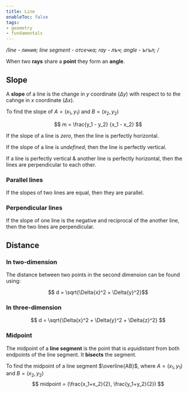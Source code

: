 ```yaml
---
title: Line
enableToc: false
tags: 
- geometry
- fundamentals
---
```


*/line - линия; line segment - отсечка; ray - лъч; angle - ъгъл; /*

When two **rays** share a **point** they form an **angle**.

## Slope

A **slope** of a line is the change in $y$ coordinate ($\Delta{y}$) with respect to to the cahnge in $x$ coordinate ($\Delta{x}$).

To find the slope of $A = (x_1, y_1)$ and $B = (x_2, y_2)$

$$
m = \frac{y_1 - y_2} {x_1 - x_2} 
$$

If the slope of a line is *zero*, then the line is perfectly horizontal.

If the slope of a line is *undefined*, then the line is perfectly vertical.

If a line is perfectly vertical & another line is perfectly horizontal, then the lines are perpendicular to each other.

### Parallel lines

If the slopes of two lines are equal, then they are parallel.

### Perpendicular lines

If the slope of one line is the negative and reciprocal of the another line, then the two lines are perpendicular.

## Distance

### In two-dimension

The distance between two points in the second dimension can be found using:

$$
d = \sqrt{\Delta{x}^2 + \Delta{y}^2}$$
### In three-dimension

$$
d = \sqrt{\Delta{x}^2 + \Delta{y}^2 + \Delta{z}^2}
$$

### Midpoint

The midpoint of a **line segment** is the point that is *equidistant* from both endpoints of the line segment. It **bisects** the segment.

To find the midpoint of a line segment $\overline{AB}$, where $A = (x_1, y_1)$ and $B = (x_2, y_2)$
$$
midpoint = (\frac{x_1+x_2}{2}, \frac{y_1+y_2}{2})
$$
